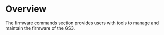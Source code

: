 # Overview
The firmware commands section provides users with tools to manage and maintain the firmware of the GS3.